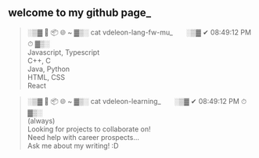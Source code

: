 ## welcome to my github page_   
> ░▒▓ 🌱 📦 🌐 ~ ▓▒░ cat vdeleon-lang-fw-mu_ &nbsp; &nbsp; &nbsp; ░▒▓ ✔ 08:49:12 PM ⏱ ▓▒░   
Javascript, Typescript   
C++, C   
Java, Python   
HTML, CSS   
React

> ░▒▓ 🌱 📦 🌐 ~ ▓▒░ cat vdeleon-learning_ &nbsp; &nbsp; &nbsp; ░▒▓ ✔ 08:49:12 PM ⏱ ▓▒░   
(always)   
Looking for projects to collaborate on!   
Need help with career prospects...   
Ask me about my writing! :D   
